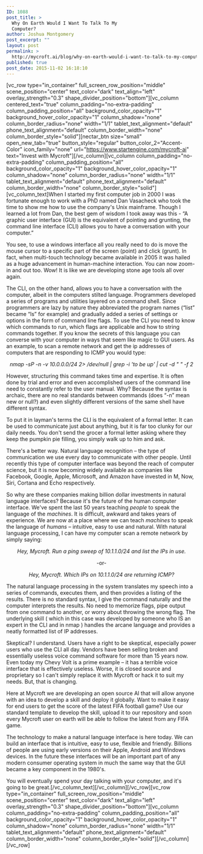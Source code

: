 ```yaml
---
ID: 1088
post_title: >
  Why On Earth Would I Want To Talk To My
  Computer?
author: Joshua Montgomery
post_excerpt: ""
layout: post
permalink: >
  http://mycroft.ai/blog/why-on-earth-would-i-want-to-talk-to-my-computer/
published: true
post_date: 2015-11-02 16:18:10
---
```

[vc_row type="in_container" full_screen_row_position="middle" scene_position="center" text_color="dark" text_align="left" overlay_strength="0.3" shape_divider_position="bottom"][vc_column centered_text="true" column_padding="no-extra-padding" column_padding_position="all" background_color_opacity="1" background_hover_color_opacity="1" column_shadow="none" column_border_radius="none" width="1/1" tablet_text_alignment="default" phone_text_alignment="default" column_border_width="none" column_border_style="solid"][nectar_btn size="small" open_new_tab="true" button_style="regular" button_color_2="Accent-Color" icon_family="none" url="https://www.startengine.com/mycroft-ai" text="Invest with Mycroft"][/vc_column][vc_column column_padding="no-extra-padding" column_padding_position="all" background_color_opacity="1" background_hover_color_opacity="1" column_shadow="none" column_border_radius="none" width="1/1" tablet_text_alignment="default" phone_text_alignment="default" column_border_width="none" column_border_style="solid"][vc_column_text]When I started my first computer job in 2000 I was fortunate enough to work with a PhD named Dan Vasacheck who took the time to show me how to use the company's Unix mainframe. Though I learned a lot from Dan, the best gem of wisdom I took away was this - “A graphic user interface (GUI) is the equivalent of pointing and grunting, the command line interface (CLI) allows you to have a conversation with your computer.”

You see, to use a windows interface all you really need to do is move the mouse cursor to a specific part of the screen (point) and click (grunt). In fact, when multi-touch technology became available in 2005 it was hailed as a huge advancement in human-machine interaction. You can now zoom-in and out too. Wow! It is like we are developing stone age tools all over again.

The CLI, on the other hand, allows you to have a conversation with the computer, albeit in the computers stilted language. Programmers developed a series of programs and utilities layered on a command shell. Since programmers are lazy by nature they abbreviated the program names (“list” became “ls” for example) and gradually added a series of settings or options in the form of command line flags. To use the CLI you need to know which commands to run, which flags are applicable and how to string commands together. If you know the secrets of this language you can converse with your computer in ways that seem like magic to GUI users. As an example, to scan a remote network and get the ip addresses of computers that are responding to ICMP you would type:
<p align="center"><i>nmap -sP -n -v 10.0.0.0/24 2&gt; /dev/null | grep -i 'to be up' | cut -d " " -f 2</i></p>
However, structuring this command takes time and expertise. It is often done by trial and error and even accomplished users of the command line need to constantly refer to the user manual. Why? Because the syntax is archaic, there are no real standards between commands (does “-n” mean new or null?) and even slightly different versions of the same shell have different syntax.

To put it in layman's terms the CLI is the equivalent of a formal letter. It can be used to communicate just about anything, but it is far too clunky for our daily needs. You don't send the grocer a formal letter asking where they keep the pumpkin pie filling, you simply walk up to him and ask.

There's a better way. Natural language recognition – the type of communication we use every day to communicate with other people. Until recently this type of computer interface was beyond the reach of computer science, but it is now becoming widely available as companies like Facebook, Google, Apple, Microsoft, and Amazon have invested in M, Now, Siri, Cortana and Echo respectively.

So why are these companies making billion dollar investments in natural language interfaces? Because it's the future of the human computer interface. We've spent the last 50 years teaching <i>people</i> to speak the language of the <i>machines</i>. It is difficult, awkward and takes years of experience. We are now at a place where we can teach <i>machines</i> to speak the language of <i>humans</i> – intuitive, easy to use and natural. With natural language processing, I can have my computer scan a remote network by simply saying:
<p align="center"><i>Hey, Mycroft. Run a ping sweep of 10.1.1.0/24 and list the IPs in use.</i></p>
<p align="center">-or-</p>
<p align="center"><i>Hey, Mycroft. Which IPs on 10.1.1.0/24 are returning ICMP?</i></p>
The natural language processing in the system translates my speech into a series of commands, executes them, and then provides a listing of the results. There is no standard syntax, I give the command naturally and the computer interprets the results. No need to memorize flags, pipe output from one command to another, or worry about throwing the wrong flag. The underlying skill ( which in this case was developed by someone who IS an expert in the CLI and in nmap ) handles the arcane language and provides a neatly formatted list of IP addresses.

Skeptical? I understand. Users have a right to be skeptical, especially power users who use the CLI all day. Vendors have been selling broken and essentially useless voice command software for more than 15 years now. Even today my Chevy Volt is a prime example – it has a terrible voice interface that is effectively useless. Worse, it is closed source and proprietary so I can't simply replace it with Mycroft or hack it to suit my needs. But, that is changing.

Here at Mycroft we are developing an open source AI that will allow anyone with an idea to develop a skill and deploy it globally. Want to make it easy for end users to get the score of the latest FIFA football game? Use our standard template to develop the skill, upload it to our repository and soon every Mycroft user on earth will be able to follow the latest from any FIFA game.

The technology to make a natural language interface is here today. We can build an interface that is intuitive, easy to use, flexible and friendly. Billions of people are using early versions on their Apple, Android and Windows devices. In the future these interfaces will be an important part of any modern consumer operating system in much the same way that the GUI became a key component in the 1980's.

You will eventually spend your day talking with your computer, and it's going to be great.[/vc_column_text][/vc_column][/vc_row][vc_row type="in_container" full_screen_row_position="middle" scene_position="center" text_color="dark" text_align="left" overlay_strength="0.3" shape_divider_position="bottom"][vc_column column_padding="no-extra-padding" column_padding_position="all" background_color_opacity="1" background_hover_color_opacity="1" column_shadow="none" column_border_radius="none" width="1/1" tablet_text_alignment="default" phone_text_alignment="default" column_border_width="none" column_border_style="solid"][/vc_column][/vc_row]